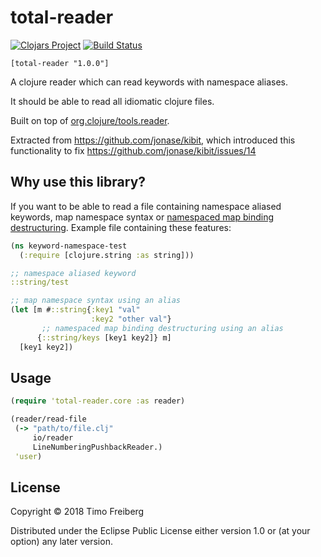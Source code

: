 # total-reader

[![Clojars Project](https://img.shields.io/clojars/v/total-reader.svg)](https://clojars.org/total-reader)
[![Build Status](https://travis-ci.org/TimoFreiberg/total-reader.svg?branch=master)](https://travis-ci.org/TimoFreiberg/total-reader)

`[total-reader "1.0.0"]`

A clojure reader which can read keywords with namespace aliases.

It should be able to read all idiomatic clojure files.

Built on top of [org.clojure/tools.reader](https://github.com/clojure/tools.reader).

Extracted from https://github.com/jonase/kibit, which introduced this functionality to fix https://github.com/jonase/kibit/issues/14

## Why use this library?

If you want to be able to read a file containing namespace aliased keywords, map namespace syntax or [namespaced map binding destructuring](https://clojure.org/reference/special_forms#_map_binding_destructuring).
Example file containing these features:

```clojure
(ns keyword-namespace-test
  (:require [clojure.string :as string]))

;; namespace aliased keyword
::string/test

;; map namespace syntax using an alias
(let [m #::string{:key1 "val"
                  :key2 "other val"}
       ;; namespaced map binding destructuring using an alias
      {::string/keys [key1 key2]} m]
  [key1 key2])
```

## Usage

```clojure
(require 'total-reader.core :as reader)

(reader/read-file
 (-> "path/to/file.clj"
     io/reader
     LineNumberingPushbackReader.)
 'user)
```

## License

Copyright © 2018 Timo Freiberg

Distributed under the Eclipse Public License either version 1.0 or (at
your option) any later version.
